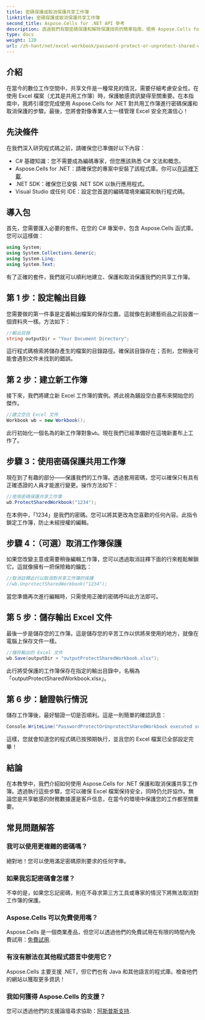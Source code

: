```yaml
---
title: 密碼保護或取消保護共享工作簿
linktitle: 密碼保護或取消保護共享工作簿
second_title: Aspose.Cells for .NET API 參考
description: 透過我們有關密碼保護和解除保護技術的簡單指南，使用 Aspose.Cells for .NET 保護您共享的 Excel 檔案。
type: docs
weight: 120
url: /zh-hant/net/excel-workbook/password-protect-or-unprotect-shared-workbook/
---
```

## 介紹

在當今的數位工作空間中，共享文件是一種常見的情況，需要仔細考慮安全性。在使用 Excel 檔案（尤其是共用工作簿）時，保護敏感資訊變得至關重要。在本指南中，我將引導您完成使用 Aspose.Cells for .NET 對共用工作簿進行密碼保護和取消保護的步驟。最後，您將會對像專業人士一樣管理 Excel 安全充滿信心！

## 先決條件

在我們深入研究程式碼之前，請確保您已準備好以下內容：

- C# 基礎知識：您不需要成為編碼專家，但您應該熟悉 C# 文法和概念。
-  Aspose.Cells for .NET：請確保您的專案中安裝了該程式庫。你可以[在這裡下載](https://releases.aspose.com/cells/net/).
- .NET SDK：確保您已安裝 .NET SDK 以執行應用程式。
- Visual Studio 或任何 IDE：設定您首選的編碼環境來編寫和執行程式碼。

## 導入包

首先，您需要匯入必要的套件。在您的 C# 專案中，包含 Aspose.Cells 函式庫。您可以這樣做：

```csharp
using System;
using System.Collections.Generic;
using System.Linq;
using System.Text;
```

有了正確的套件，我們就可以順利地建立、保護和取消保護我們的共享工作簿。 

## 第 1 步：設定輸出目錄

您需要做的第一件事是定義輸出檔案的保存位置。這就像在創建藝術品之前設置一個資料夾一樣。方法如下：

```csharp
//輸出目錄
string outputDir = "Your Document Directory";
```

這行程式碼檢索將儲存產生的檔案的目錄路徑。確保該目錄存在；否則，您稍後可能會遇到文件未找到的錯誤。

## 第 2 步：建立新工作簿

接下來，我們將建立新 Excel 工作簿的實例。將此視為鋪設空白畫布來開始您的傑作。

```csharp
//建立空白 Excel 文件
Workbook wb = new Workbook();
```

此行初始化一個名為的新工作簿對象`wb`。現在我們已經準備好在這塊新畫布上工作了。

## 步驟 3：使用密碼保護共用工作簿

現在到了有趣的部分——保護我們的工作簿。透過套用密碼，您可以確保只有具有正確憑證的人員才能進行變更。操作方法如下：

```csharp
//使用密碼保護共享工作簿
wb.ProtectSharedWorkbook("1234");
```

在本例中，「1234」是我們的密碼。您可以將其更改為您喜歡的任何內容。此指令鎖定工作簿，防止未經授權的編輯。

## 步驟 4：（可選）取消工作簿保護

如果您改變主意或需要稍後編輯工作簿，您可以透過取消註釋下面的行來輕鬆解鎖它。這就像擁有一把保險箱的鑰匙：

```csharp
//取消註釋此行以取消對共享工作簿的保護
//wb.UnprotectSharedWorkbook("1234");
```

當您準備再次進行編輯時，只需使用正確的密碼呼叫此方法即可。

## 第 5 步：儲存輸出 Excel 文件

最後一步是儲存您的工作簿。這是儲存您的辛苦工作以供將來使用的地方，就像在電腦上保存文件一樣。

```csharp
//儲存輸出的 Excel 文件
wb.Save(outputDir + "outputProtectSharedWorkbook.xlsx");
```

此行將受保護的工作簿保存在指定的輸出目錄中，名稱為「outputProtectSharedWorkbook.xlsx」。 

## 第 6 步：驗證執行情況

儲存工作簿後，最好驗證一切是否順利。這是一則簡單的確認訊息：

```csharp
Console.WriteLine("PasswordProtectOrUnprotectSharedWorkbook executed successfully.\r\n");
```

這樣，您就會知道您的程式碼已按預期執行，並且您的 Excel 檔案已全部設定完畢！

## 結論

在本教學中，我們介紹如何使用 Aspose.Cells for .NET 保護和取消保護共享工作簿。透過執行這些步驟，您可以確保 Excel 檔案保持安全，同時仍允許協作。無論您是共享敏感的財務數據還是客戶信息，在當今的環境中保護您的工作都至關重要。

## 常見問題解答

### 我可以使用更複雜的密碼嗎？
絕對地！您可以使用滿足密碼原則要求的任何字串。

### 如果我忘記密碼會怎樣？
不幸的是，如果您忘記密碼，則在不尋求第三方工具或專家的情況下將無法取消對工作簿的保護。

### Aspose.Cells 可以免費使用嗎？
 Aspose.Cells 是一個商業產品，但您可以透過他們的免費試用在有限的時間內免費試用：[免費試用](https://releases.aspose.com/).

### 有沒有辦法在其他程式語言中使用它？
Aspose.Cells 主要支援 .NET，但它們也有 Java 和其他語言的程式庫。檢查他們的網站以獲取更多資訊！

### 我如何獲得 Aspose.Cells 的支援？
您可以透過他們的支援論壇尋求協助：[阿斯普斯支持](https://forum.aspose.com/c/cells/9).